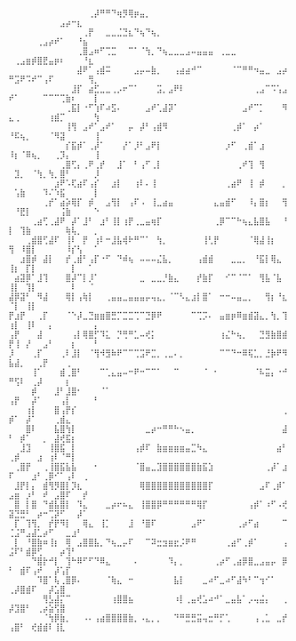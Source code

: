 ⠀⠀⠀⠀⠀⠀⠀⠀⠀⠀⠀⠀⠀⠀⢀⡼⠛⠛⠙⢶⡻⢿⡶⣤⡀⠀⠀⠀⠀⠀⠀⠀⠀⠀⠀⠀⠀⠀⠀⠀⠀⠀⠀⠀⠀⠀⠀⠀⠀⠀⠀⠀⠀⠀⠀⠀⠀⠀⣠⡴⠒⣆⠀⠀⠀<br>
⠀⠀⠀⠀⠀⠀⠀⠀⠀⠀⠀⠀⠀⢀⡟⠀⠀⣀⣀⣈⣙⣆⠙⢦⠙⢦⡀⠀⠀⠀⠀⠀⠀⠀⠀⠀⠀⠀⠀⠀⠀⠀⠀⠀⠀⠀⠀⠀⠀⠀⠀⠀⠀⠀⢀⣠⡴⠞⠁⠀⠀⠘⣦⠀⠀<br>
⠀⠀⠀⠀⠀⠀⠀⠀⠀⠀⠀⠀⢀⣿⣠⠶⠋⢉⣉⠀⠀⠉⠁⠈⢳⡀⠙⢦⣀⣀⣀⣠⠤⣤⣤⣤⠀⢀⣀⣀⠀⠀⠀⠀⠀⠀⠀⠀⠀⠀⢀⣠⣶⡾⣿⣟⣤⡶⠆⠀⠀⠀⠘⣆⠀<br>
⠀⠀⠀⠀⠀⠀⠀⠀⠀⠀⠀⠀⣼⠟⠁⢠⣾⠭⠀⠀⠀⠀⣠⡤⠤⣷⡀⠀⠀⢠⣴⣴⠚⠉⠀⠀⠀⠀⠀⠈⠉⠛⠛⠲⣤⣀⠀⣠⡴⠛⣩⠟⠩⠞⠉⢠⠏⠀⠀⠀⠀⠀⠀⢻⡀<br>
⠀⠀⠀⠀⠀⠀⠀⠀⠀⠀⠀⣸⡏⠀⣴⣋⣀⣀⢀⡠⠖⠉⠁⠀⠀⠀⣩⡀⣠⠟⠇⠀⠀⠀⠀⠀⠀⠀⠀⠀⠀⠀⠀⢀⣠⠉⠩⢡⣠⠞⠁⠀⠀⠀⠀⠉⠉⠉⢉⣷⠆⠀⠀⠀⡇<br>
⠀⠀⠀⠀⠀⠀⠀⠀⠀⠀⢀⣯⡇⠐⠋⢱⠏⠴⣫⠄⠀⠀⠀⠀⣠⠞⢁⣼⡽⠁⠀⠀⠀⠀⠀⠀⠀⠀⠀⠀⠀⣠⠞⠉⡁⠀⠀⠀⠻⣄⢀⠀⠀⠀⠀⠀⢰⣾⡉⠀⠀⠀⠀⠀⢳<br>
⠀⠀⠀⠀⠀⠀⠀⠀⠀⠀⢸⢻⠀⣠⠞⠁⣠⠞⠁⠀⠀⡤⠀⡼⠃⢠⣾⠻⠀⠀⠀⠀⠀⠀⠀⠀⠀⠀⠀⢀⡾⠁⠀⡴⠁⠀⠀⠀⠀⠘⠯⢦⡀⠀⠀⠀⠈⠻⣽⠀⠀⠀⠀⠀⢸<br>
⠀⠀⠀⠀⠀⠀⠀⠀⠀⠀⡎⣯⡾⠁⢀⡼⠁⠀⠀⠀⡜⠁⡸⠃⣠⠟⡇⠀⠀⠀⠀⠀⠀⠀⠀⠀⠀⠀⡰⠋⠀⢀⣾⠁⣰⠀⠀⠀⠀⠸⡆⠈⠿⢦⡀⠀⠀⢀⡹⡄⠀⠀⠀⠀⢸<br>
⠀⠀⠀⠀⠀⠀⠀⠀⠀⢀⣿⢋⡄⢀⠟⢀⡞⠀⠀⣸⠁⠀⠃⢠⠋⢀⡇⠀⠀⠀⠀⠀⠀⠀⠀⠀⠀⠀⠀⠀⢀⠞⢹⠀⢻⠀⠀⠀⠀⠀⣹⡀⠀⠈⢳⡀⢳⡀⣿⠃⠀⠀⠀⠀⡸<br>
⠀⠀⠀⠀⠀⠀⠀⠀⣰⠟⠡⢏⣴⠏⢠⡎⠀⠀⣰⡇⠀⠀⢰⠇⠄⢸⠀⠀⠀⠀⠀⠀⠀⠀⠀⠀⠀⠀⢀⣴⠟⠀⢸⠀⡾⠀⠀⠀⡀⠀⢡⣷⠀⠀⠀⠹⠌⠱⣯⠀⠀⠀⠀⠀⡇<br>
⠀⠀⠀⠀⠀⠀⢀⡞⠁⣴⡵⢿⡏⠀⡾⠀⠀⣠⢻⡇⠀⢠⠏⠠⠀⢸⣀⣴⣤⠀⠀⠀⠀⠀⠀⠀⣄⣤⣾⠋⠀⠀⠸⡄⣿⡆⠀⠀⢻⠀⠘⣟⡇⠀⠀⠀⠀⠀⢨⣷⠀⠀⠀⠀⠑<br>
⠀⠀⠀⠀⢀⣴⢋⢀⣼⠟⠀⡼⠁⣸⠃⠀⣰⠃⢸⡇⢰⡟⢀⣀⣤⢶⡏⠀⠀⠀⠀⠀⠀⠀⠀⠀⢀⡿⠉⠉⠓⢦⣄⣧⣿⣧⠀⠀⠘⡇⠀⢹⣷⠀⠀⠀⠀⠀⠀⢷⢧⡀⠀⠀⡀<br>
⠀⠀⠀⢀⣾⣿⢋⣼⠏⠀⢸⠇⠀⡟⠀⢰⠇⠒⣸⣧⢾⠗⠛⠉⠁⠀⢳⡀⠀⠀⠀⠀⠀⠀⢸⢃⡟⠀⠀⠀⠀⠀⠈⢿⣼⢸⡆⠀⠀⢻⠀⠸⣿⡇⠀⠀⠀⠀⠀⠸⡎⢣⠀⠀⠁<br>
⠀⠀⣰⣿⡾⠀⣼⡇⠀⠀⡞⢀⣾⠃⢠⡏⠐⠋⠀⠙⠾⢦⠀⠤⠤⠤⣌⣧⡀⠀⠀⠀⠀⢠⣾⣾⠀⠀⠀⣀⣀⡀⠀⠘⣯⡇⢿⣄⠀⢸⡆⠀⡏⡇⠀⠀⠀⠀⠀⠀⡇⠀⠀⠁⠀<br>
⠀⣴⣽⡿⠁⣸⢹⠀⠀⠀⣿⡼⠉⡇⡸⠁⠀⠀⠀⠀⠀⠀⠀⣀⠀⣀⣀⡘⣷⣄⠀⠀⠀⡞⣷⡏⠀⠀⠊⠉⠈⠉⠁⠀⢻⣧⠈⣧⠀⢸⡇⠀⢹⡇⠀⠀⠀⠀⠀⠀⠇⠀⠀⠈⠀<br>
⣼⡿⣽⠃⠀⠻⣼⠀⠀⠀⢿⡇⢠⢷⡇⠀⠀⢀⣤⣤⣀⣤⣤⣤⡤⢤⣄⡀⠈⠉⠣⣄⣰⡇⣿⠁⠀⠒⠒⠤⣤⣀⡀⠀⠀⢻⡆⠘⣆⠈⡇⠀⢸⡇⠀⠀⠀⠀⠀⠀⠀⠀⠀⠀⠀<br>
⡟⣰⡟⠀⠀⢀⡏⠀⠀⠀⠈⠑⡼⣀⣙⣶⣶⣿⣛⡉⣉⣉⢉⠉⣙⡿⠟⠀⠀⠀⠀⠀⠉⢉⡩⠄⠀⣤⣶⡶⠿⣶⣾⣽⣄⡀⢳⡀⢹⢰⡇⠀⢸⠇⠀⠀⡄⠀⠀⠀⠀⠀⠀⠀⡄<br>
⢠⡟⠀⠀⠀⣼⠀⠀⠀⠀⠀⢠⡇⢿⣿⡋⠹⣅⠀⡙⢛⠛⣁⠤⢞⡅⠀⠀⠀⠀⠀⠀⠀⠀⠀⠀⠀⢰⣌⠓⢦⡀⠀⠀⣙⣻⣷⣿⣾⡟⢸⠀⡜⠀⠀⣠⠃⠀⠀⠀⡆⠀⠀⠀⠃<br>
⡸⠀⠀⠀⢀⡏⠀⠀⠀⢀⠇⣸⡇⠀⠈⢻⠺⣻⠷⠟⠉⠉⢉⣩⠟⣉⡀⢀⣀⠄⡀⠀⠀⠀⠀⠀⠀⠉⠉⠙⠒⠿⢯⣁⡀⣘⡷⠟⠻⣧⣼⡀⠀⠀⢀⡟⠀⠀⠀⢀⠀⠀⠀⠀⠀<br>
⠀⠀⠀⠀⢸⠁⠀⠀⠀⣾⢀⣿⠃⠀⠀⠀⠉⢁⣄⣤⠤⠒⠟⠒⠉⠉⠁⠀⠀⠉⠀⠀⠀⠀⠈⠀⠂⠀⠀⠀⠀⠀⠀⠈⠧⣭⡄⠐⠚⠛⢫⠇⠀⢀⡼⠀⠀⠀⠀⡆⠀⠀⠀⠀⠀<br>
⠀⠀⠀⠀⡾⠀⠀⠀⣸⠃⣸⣿⠂⠀⠀⠀⠈⠁⠀⠀⠀⠀⠀⠀⠀⠀⠀⠀⠀⠀⠀⠀⠀⠀⠀⠀⠀⠀⠀⠀⠀⠀⠀⠀⠀⠀⠀⠀⠀⢠⡟⠀⠀⡼⠁⠀⠀⠀⢠⡇⠀⠀⠀⠀⠃<br>
⠀⠀⠀⢰⡇⠀⠀⠀⣿⢠⡟⡎⠀⠀⠀⠀⠀⠀⠀⠀⠀⠀⠀⠀⠀⠀⠀⠀⠀⠀⠀⠀⠀⠀⠀⠀⠀⠀⠀⠀⠀⠀⠀⠀⠀⠀⠀⠀⢀⡾⠁⠀⡼⠁⠀⠀⠀⢀⣾⣄⠀⠀⠀⠀⠀<br>
⠀⠀⠀⣿⠇⠀⠀⠀⣧⣿⢳⡇⠀⠀⠀⠀⠀⠀⠀⠀⠀⠀⠀⠀⣀⡴⠒⠛⠛⠓⠢⣤⡀⠀⠀⠀⠀⠀⠀⠀⠀⠀⠀⠀⠀⠀⠀⠀⣼⠃⠀⡾⠁⠀⠀⡀⠀⣼⢞⣯⡆⠀⠀⠀⠀<br>
⠀⠀⣸⣹⠀⠀⠀⢸⣿⣯⠀⡇⠀⠀⠀⠀⠀⠀⠀⠀⠀⠀⢠⡾⠏⠀⣷⣶⣶⣶⣶⣤⣉⠳⣄⠀⠀⠀⠀⠀⠀⠀⠀⠀⠀⠀⠀⣴⠃⢀⡾⠀⠀⠀⣰⠀⢰⠇⠈⠛⡇⠀⠀⠀⠀<br>
⠀⢀⣿⡟⠀⠀⢀⢸⣿⣯⣧⣧⠀⠀⠀⠂⠀⠀⠀⠀⠀⠀⠈⣿⣤⣀⣹⣿⣿⣿⣿⣿⣿⣷⣯⣱⠀⠀⠀⠀⠀⠀⠀⠀⠀⢀⡼⠁⣰⠏⠀⠀⠀⣰⠃⢀⡿⠊⠁⢠⠇⠀⢀⠀⠀<br>
⠀⣸⡟⡇⡄⠀⣾⢻⡻⣿⡇⡹⣆⠀⠀⠀⠀⠀⠀⠀⠀⠀⠀⢿⣿⣿⣿⣿⣿⣿⣿⣿⣿⣿⣿⡏⠀⠀⠀⠀⠀⠀⠀⠀⣠⠏⢀⡾⠁⣠⣶⠀⡰⠃⠀⠞⠀⣠⣿⠏⠀⠀⡞⠀⠀<br>
⠀⣿⠀⡇⣿⠀⠙⣾⣧⣿⡇⠀⠹⣄⠀⠀⠀⣀⡴⠖⠦⣄⠀⢸⣿⣿⡿⠛⠛⠛⠛⠛⠛⢿⡏⠀⠀⠀⠀⠀⠀⠀⢠⡾⠁⠰⠋⠠⢞⣽⣙⣛⠃⠀⡴⠒⢉⡽⠋⠀⠀⡼⠁⠀⠀<br>
⠀⡏⠀⢹⢻⡀⠀⡞⡟⠻⡇⠀⠀⢿⣄⠀⢸⡁⠀⠀⠀⣸⠀⠘⣿⠏⠀⠀⠀⠀⠀⠀⣠⠟⠁⠀⠀⠀⠀⠀⢀⡴⠋⣴⠀⠀⠀⠀⠉⢈⣨⠛⣠⣼⣁⡴⠋⠀⠀⣀⣰⠃⠀⠀⠀<br>
⠀⡇⠀⠘⣿⣷⠶⢸⡆⠀⢿⠀⣠⣿⣿⣧⡀⠙⢦⣀⡤⠏⠀⠀⠉⠽⣒⣲⣶⣖⡨⠟⠛⠀⠀⠀⠀⠀⢀⣴⠋⢀⡾⠁⠀⠀⠀⠀⢠⣨⠏⠃⣾⡿⢋⠀⠀⠀⡴⢹⠃⠀⠀⠀⠀<br>
⠀⠀⠀⠀⠙⣿⡗⠚⡇⠀⢹⠓⠿⠋⠋⠙⠿⣄⠀⠀⠀⠀⠄⠀⠀⠀⠀⠀⠹⡄⡀⠀⠀⠀⠀⠀⢀⡴⠋⢀⣴⡿⣿⣀⣠⣤⡤⠀⡿⠃⠀⣾⠏⢠⠞⠀⠀⡼⢡⡏⠀⠀⠀⠀⠀<br>
⠀⠀⠀⠀⠀⠹⣿⠁⢧⢀⣿⡿⠄⠀⠀⠀⠀⠈⢷⣄⠀⠒⠀⠀⠀⠀⠀⠀⠀⣧⡇⠀⠀⠀⣀⠴⠋⣀⠴⠋⣼⠳⠃⠉⢲⠊⠁⠀⠀⢀⡼⣿⣾⠏⠀⠀⡼⣡⣿⠀⠀⠀⠀⠀⠀<br>
⠀⠀⠀⠀⠀⠀⢻⣣⣼⡍⠉⠀⠀⠀⠀⠀⠀⠀⢰⣿⣿⣦⠀⠀⠀⠀⠀⠀⠀⠰⡇⢀⣤⢞⣡⠴⠚⠁⣀⣤⣧⠁⡠⢤⣬⡄⠀⠀⢀⡼⣹⣿⠃⠀⢀⡴⣵⢫⣿⠀⠀⠀⠀⠀⠀<br>
⠀⠀⠀⠀⠀⠀⠈⢳⡿⣷⡀⠀⠀⠠⠄⢠⣴⣿⣿⣿⣿⣷⡀⠠⣄⡀⡀⠀⠀⠙⠛⣛⣛⣭⢤⣒⠛⡋⢁⠀⠀⠀⠀⢠⢀⣁⠀⣀⡞⢠⣿⠃⠀⢞⣾⣾⠇⢸⣇⠀⠀⠀⠀⠀⠀<br>
<!--
**andreeLetzel/andreeLetzel** is a ✨ _special_ ✨ repository because its `README.md` (this file) appears on your GitHub profile.

Here are some ideas to get you started:

- 🔭 I’m currently working on ...
- 🌱 I’m currently learning ...
- 👯 I’m looking to collaborate on ...
- 🤔 I’m looking for help with ...
- 💬 Ask me about ...
- 📫 How to reach me: ...
- 😄 Pronouns: ...
- ⚡ Fun fact: ...
-->
